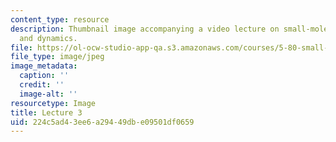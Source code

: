 ```yaml
---
content_type: resource
description: Thumbnail image accompanying a video lecture on small-molecule spectroscopy
  and dynamics.
file: https://ol-ocw-studio-app-qa.s3.amazonaws.com/courses/5-80-small-molecule-spectroscopy-and-dynamics-fall-2008/224c5ad43ee6a29449dbe09501df0659_mit5_80f08lec3_th.jpg
file_type: image/jpeg
image_metadata:
  caption: ''
  credit: ''
  image-alt: ''
resourcetype: Image
title: Lecture 3
uid: 224c5ad4-3ee6-a294-49db-e09501df0659
---
```

